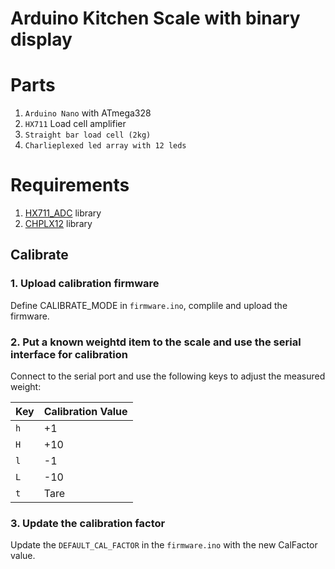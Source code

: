 # Arduino Kitchen Scale with binary display

# Parts

1. `Arduino Nano` with ATmega328
2. `HX711` Load cell amplifier
3. `Straight bar load cell (2kg)`
4. `Charlieplexed led array with 12 leds`

# Requirements

1. [HX711_ADC](https://github.com/olkal/HX711_ADC) library
2. [CHPLX12](https://github.com/szeist/CHPLX12) library

## Calibrate

### 1. Upload calibration firmware

Define CALIBRATE_MODE in `firmware.ino`, complile and upload the firmware.

### 2. Put a known weightd item to the scale and use the serial interface for calibration

Connect to the serial port and use the following keys to adjust the measured weight:

| Key | Calibration Value |
| --- | ----------------- |
| `h` | +1                |
| `H` | +10               |
| `l` | -1                |
| `L` | -10               |
| `t` | Tare              |

### 3. Update the calibration factor

Update the `DEFAULT_CAL_FACTOR` in the `firmware.ino` with the new CalFactor value.
